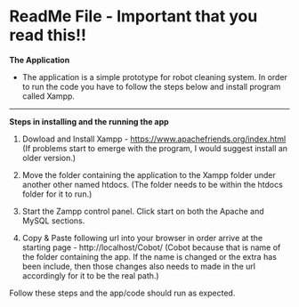 # ReadMe File - Important that you read this!!
**The Application**
- The application is a simple prototype for robot cleaning system. In order to run the code you have to follow the steps below and install program called Xampp.
---
**Steps in installing and the running the app**
1) Dowload and Install Xampp - https://www.apachefriends.org/index.html
(If problems start to emerge with the program, I would suggest install an older version.)

2) Move the folder containing the application to the Xampp folder under another other named htdocs.
(The folder needs to be within the htdocs folder for it to run.)

3) Start the Zampp control panel. Click start on both the Apache and MySQL sections.

4) Copy & Paste following url into your browser in order arrive at the starting page - http://localhost/Cobot/
(Cobot because that is name of the folder containing the app. If the name is changed or the extra has been include, then those changes also needs to made in the url accordingly for it to be the real path.)

Follow these steps and the app/code should run as expected.
